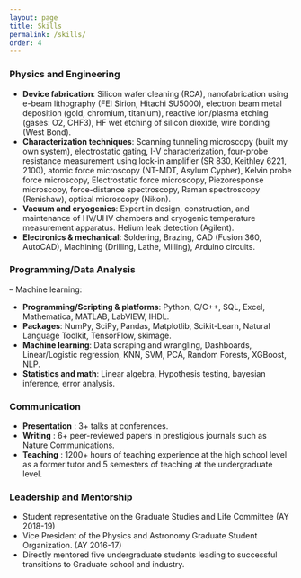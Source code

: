 ```yaml
---
layout: page
title: Skills
permalink: /skills/
order: 4
---
```


<h3>Physics and Engineering</h3>

- **Device fabrication**: Silicon wafer cleaning (RCA), nanofabrication using e-beam lithography (FEI Sirion, Hitachi SU5000), electron beam metal deposition (gold, chromium, titanium), reactive ion/plasma etching (gases: O2, CHF3), HF wet etching of silicon dioxide, wire bonding (West Bond).
- **Characterization techniques**: Scanning tunneling microscopy (built my own system), electrostatic gating, I-V characterization, four-probe resistance measurement using lock-in amplifier (SR 830, Keithley 6221, 2100), atomic force microscopy (NT-MDT, Asylum Cypher), Kelvin probe force microscopy, Electrostatic force microscopy, Piezoresponse microscopy, force-distance spectroscopy, Raman spectroscopy (Renishaw), optical microscopy (Nikon).
- **Vacuum and cryogenics**: Expert in design, construction, and maintenance of HV/UHV chambers and cryogenic temperature measurement apparatus. Helium leak detection (Agilent).
- **Electronics & mechanical**: Soldering, Brazing, CAD (Fusion 360, AutoCAD), Machining (Drilling, Lathe, Milling), Arduino circuits.

<h3>Programming/Data Analysis</h3>

–	Machine learning: 

- **Programming/Scripting & platforms**: Python, C/C++, SQL, Excel, Mathematica, MATLAB, LabVIEW, IHDL.
- **Packages**: NumPy, SciPy, Pandas, Matplotlib, Scikit-Learn, Natural Language Toolkit, TensorFlow, skimage.
- **Machine learning**: Data scraping and wrangling, Dashboards, Linear/Logistic regression, KNN, SVM, PCA, Random Forests, XGBoost, NLP.
- **Statistics and math**: Linear algebra, Hypothesis testing, bayesian inference, error analysis.


<h3> Communication </h3>

- **Presentation** : 3+ talks at conferences.
- **Writing** :  6+ peer-reviewed papers in prestigious journals such as Nature Communications. 
- **Teaching** : 1200+ hours of teaching experience at the high school level as a former tutor and 5 semesters of teaching at the undergraduate level.

<h3> Leadership and Mentorship </h3>

- Student representative on the Graduate Studies and Life Committee (AY 2018-19)
- Vice President of the Physics and Astronomy Graduate Student Organization. (AY 2016-17)
- Directly mentored five undergraduate students leading to successful transitions to Graduate school and industry.
 
